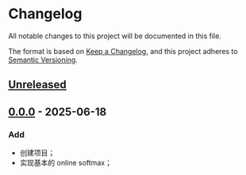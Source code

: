 ﻿# Changelog

All notable changes to this project will be documented in this file.

The format is based on [Keep a Changelog](https://keepachangelog.com/en/1.1.0/),
and this project adheres to [Semantic Versioning](https://semver.org/spec/v2.0.0.html).

## [Unreleased]

## [0.0.0] - 2025-06-18

### Add

- 创建项目；
- 实现基本的 online softmax；

[Unreleased]: https://github.com/InfiniTensor/gguf/compare/v0.0.0...HEAD
[0.0.0]: https://github.com/InfiniTensor/gguf/releases/tag/v0.0.0
